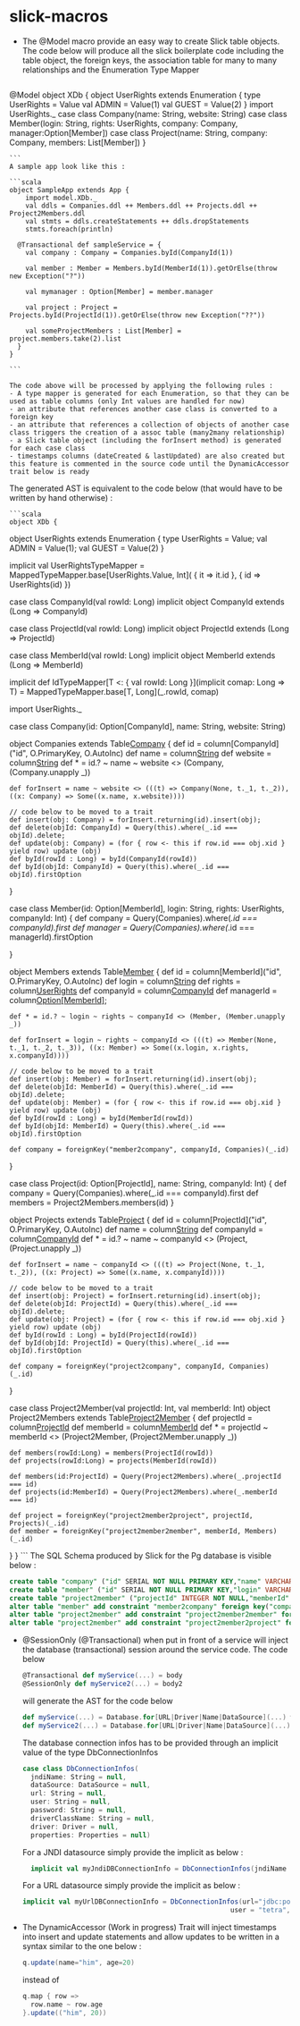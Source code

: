 slick-macros
============

- The @Model  macro provide an easy way to create Slick table objects. The code below will produce all the slick 
  boilerplate code including the table object, the foreign keys, the association table for many to many relationships and 
  the Enumeration Type Mapper

    ```scala
@Model object XDb {
  object UserRights extends Enumeration {
    type UserRights = Value
    val ADMIN = Value(1)
    val GUEST = Value(2)
  }
  import UserRights._
  case class Company(name: String, website: String)
  case class Member(login: String, rights: UserRights, company: Company, manager:Option[Member])
  case class Project(name: String, company: Company, members: List[Member])
}

    ```
    A sample app look like this :

    ```scala
    object SampleApp extends App {
        import model.XDb._
        val ddls = Companies.ddl ++ Members.ddl ++ Projects.ddl ++ Project2Members.ddl
        val stmts = ddls.createStatements ++ ddls.dropStatements
        stmts.foreach(println)

      @Transactional def sampleService = {
        val company : Company = Companies.byId(CompanyId(1))

        val member : Member = Members.byId(MemberId(1)).getOrElse(throw new Exception("?"))

        val mymanager : Option[Member] = member.manager

        val project : Project = Projects.byId(ProjectId(1)).getOrElse(throw new Exception("??"))

        val someProjectMembers : List[Member] = project.members.take(2).list
      }
    }

    ```

    The code above will be processed by applying the following rules :
    - A type mapper is generated for each Enumeration, so that they can be used as table columns (only Int values are handled for now)
    - an attribute that references another case class is converted to a foreign key
    - an attribute that references a collection of objects of another case class triggers the creation of a assoc table (many2many relationship)
    - a Slick table object (including the forInsert method) is generated for each case class
    - timestamps columns (dateCreated & lastUpdated) are also created but this feature is commented in the source code until the DynamicAccessor trait below is ready
    
  The generated AST is equivalent to the code below (that would have to be written by hand otherwise) :

    ```scala
    object XDb {
  object UserRights extends Enumeration {
    type UserRights = Value;
    val ADMIN = Value(1);
    val GUEST = Value(2)
  }
  
  implicit val UserRightsTypeMapper = MappedTypeMapper.base[UserRights.Value, Int](
    {
      it => it.id
    },
    {
      id => UserRights(id)
    })
    
  case class CompanyId(val rowId: Long)
  implicit object CompanyId extends (Long => CompanyId)

  case class ProjectId(val rowId: Long)
  implicit object ProjectId extends (Long => ProjectId)

  case class MemberId(val rowId: Long)
  implicit object MemberId extends (Long => MemberId)

  implicit def IdTypeMapper[T <: { val rowId: Long }](implicit comap: Long => T) = MappedTypeMapper.base[T, Long](_.rowId, comap)

    
  import UserRights._

  case class Company(id: Option[CompanyId], name: String, website: String)

  object Companies extends Table[Company]("company") {
    def id = column[CompanyId]("id", O.PrimaryKey, O.AutoInc)
    def name = column[String]("name")
    def website = column[String]("website")
    def * = id.? ~ name ~ website <> (Company, (Company.unapply _))

    def forInsert = name ~ website <> (((t) => Company(None, t._1, t._2)), ((x: Company) => Some((x.name, x.website))))
    
    // code below to be moved to a trait
    def insert(obj: Company) = forInsert.returning(id).insert(obj);
    def delete(objId: CompanyId) = Query(this).where(_.id === objId).delete;
    def update(obj: Company) = (for { row <- this if row.id === obj.xid } yield row) update (obj)
    def byId(rowId : Long) = byId(CompanyId(rowId))
    def byId(objId: CompanyId) = Query(this).where(_.id === objId).firstOption
    
  }

  case class Member(id: Option[MemberId], login: String, rights: UserRights, companyId: Int) {
    def company = Query(Companies).where(_.id === companyId).first
    def manager = Query(Companies).where(_.id === managerId).firstOption
    
  }

  object Members extends Table[Member]("member") {
    def id = column[MemberId]("id", O.PrimaryKey, O.AutoInc)
    def login = column[String]("login")
    def rights = column[UserRights]("rights")
    def companyId = column[CompanyId]("companyId")
    def managerId = column[Option[MemberId]]("managerId");
    
    def * = id.? ~ login ~ rights ~ companyId <> (Member, (Member.unapply _))

    def forInsert = login ~ rights ~ companyId <> (((t) => Member(None, t._1, t._2, t._3)), ((x: Member) => Some((x.login, x.rights, x.companyId))))

    // code below to be moved to a trait
    def insert(obj: Member) = forInsert.returning(id).insert(obj);
    def delete(objId: MemberId) = Query(this).where(_.id === objId).delete;
    def update(obj: Member) = (for { row <- this if row.id === obj.xid } yield row) update (obj)
    def byId(rowId : Long) = byId(MemberId(rowId))
    def byId(objId: MemberId) = Query(this).where(_.id === objId).firstOption

    def company = foreignKey("member2company", companyId, Companies)(_.id)
  }

  case class Project(id: Option[ProjectId], name: String, companyId: Int) {
    def company = Query(Companies).where(_.id === companyId).first
    def members = Project2Members.members(id)
  }

  object Projects extends Table[Project]("project") {
    def id = column[ProjectId]("id", O.PrimaryKey, O.AutoInc)
    def name = column[String]("name")
    def companyId = column[CompanyId]("companyId")
    def * = id.? ~ name ~ companyId <> (Project, (Project.unapply _))
    
    def forInsert = name ~ companyId <> (((t) => Project(None, t._1, t._2)), ((x: Project) => Some((x.name, x.companyId))))
    
    // code below to be moved to a trait
    def insert(obj: Project) = forInsert.returning(id).insert(obj);
    def delete(objId: ProjectId) = Query(this).where(_.id === objId).delete;
    def update(obj: Project) = (for { row <- this if row.id === obj.xid } yield row) update (obj)
    def byId(rowId : Long) = byId(ProjectId(rowId))
    def byId(objId: ProjectId) = Query(this).where(_.id === objId).firstOption

    def company = foreignKey("project2company", companyId, Companies)(_.id)
  }

  case class Project2Member(val projectId: Int, val memberId: Int)
  object Project2Members extends Table[Project2Member]("project2member") {
    def projectId = column[ProjectId]("projectId")
    def memberId = column[MemberId]("memberId")
    def * = projectId ~ memberId <> (Project2Member, (Project2Member.unapply _))
    
    def members(rowId:Long) = members(ProjectId(rowId))
    def projects(rowId:Long) = projects(MemberId(rowId))
    
    def members(id:ProjectId) = Query(Project2Members).where(_.projectId === id)
    def projects(id:MemberId) = Query(Project2Members).where(_.memberId === id)
    
    def project = foreignKey("project2member2project", projectId, Projects)(_.id)
    def member = foreignKey("project2member2member", memberId, Members)(_.id)
  }
}
    ```
The SQL Schema produced by Slick for the Pg database is visible below :

  ```sql
create table "company" ("id" SERIAL NOT NULL PRIMARY KEY,"name" VARCHAR(254) NOT NULL,"website" VARCHAR(254) NOT NULL)
create table "member" ("id" SERIAL NOT NULL PRIMARY KEY,"login" VARCHAR(254) NOT NULL,"rights" INTEGER NOT NULL,"companyId" INTEGER NOT NULL)
create table "project2member" ("projectId" INTEGER NOT NULL,"memberId" INTEGER NOT NULL)
alter table "member" add constraint "member2company" foreign key("companyId") references "company"("id") on update NO ACTION on delete NO ACTION
alter table "project2member" add constraint "project2member2member" foreign key("memberId") references "member"("id") on update NO ACTION on delete NO ACTION
alter table "project2member" add constraint "project2member2project" foreign key("projectId") references "project"("id") on update NO ACTION on delete NO ACTION

  ```

- @SessionOnly (@Transactional) when put in front of a service will inject the database (transactional) session around the service code.
  The code below

    ```scala
    @Transactional def myService(...) = body
    @SessionOnly def myService2(...) = body2
    ```
    
    will generate the AST for the code below
    ```scala
    def myService(...) = Database.for[URL|Driver|Name|DataSource](...) withTransaction { body }
    def myService2(...) = Database.for[URL|Driver|Name|DataSource](...) withSession { body2 }
    ```
    
    The database connection infos has to be provided through an implicit value of the type DbConnectionInfos
    ```scala
    case class DbConnectionInfos(
      jndiName: String = null,
      dataSource: DataSource = null,
      url: String = null,
      user: String = null,
      password: String = null,
      driverClassName: String = null,
      driver: Driver = null,
      properties: Properties = null)
    ```
    
    For a JNDI datasource simply provide the implicit as below :
    ```scala
      implicit val myJndiDBConnectionInfo = DbConnectionInfos(jndiName = "vars/jndi/jdbc/tetradb")
    ```
    
    For a URL datasource simply provide the implicit as below :
    ```scala
  implicit val myUrlDBConnectionInfo = DbConnectionInfos(url="jdbc:postgresql:tetra", driver = "org.postgresql.Driver",
                                                        user = "tetra", password = "e-z12B24")
    ```
    
- The DynamicAccessor (Work in progress)  Trait will inject timestamps into insert and update statements and allow updates
  to be written in a syntax similar to the one below :
    ```scala
    q.update(name="him", age=20)
    ```
  instead of
    ```scala
    q.map { row => 
      row.name ~ row.age 
    }.update(("him", 20)) 
```


